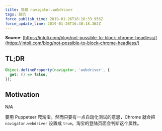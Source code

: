 ```yaml
---
title: 隐藏 navigator.webdriver
tags: 踩坑
force_publish_time: 2019-01-26T16:28:33.956Z
force_update_time: 2019-01-26T16:30:18.362Z
---
```


**Source**:  [https://intoli.com/blog/not-possible-to-block-chrome-headless/](https://intoli.com/blog/not-possible-to-block-chrome-headless/)

## TL;DR
```javascript
Object.defineProperty(navigator, 'webdriver', {
  get: () => false,
});
```

## Motivation
<del>N/A</del>

要用 Puppeteer 爬淘宝。然而只要有一点自动化测试的意思，Chrome 就会把 `navigator.webdriver` 设置成 `true`。淘宝的登陆页面会判断这个属性。
